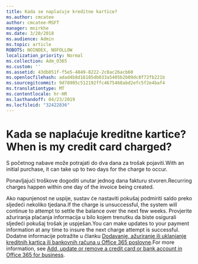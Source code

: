 ```yaml
---
title: Kada se naplaćuje kreditne kartice?
ms.author: cmcatee
author: cmcatee-MSFT
manager: mnirkhe
ms.date: 3/20/2018
ms.audience: Admin
ms.topic: article
ROBOTS: NOINDEX, NOFOLLOW
localization_priority: Normal
ms.collection: Adm_O365
ms.custom: ''
ms.assetid: 43db851f-f5e5-4849-8222-2c8ac26acb60
ms.openlocfilehash: adad4b8d16185db033a5405b2b09dc8f72fb221b
ms.sourcegitcommit: 9d78905c512192ffc4675468abd2efc5f2e4baf4
ms.translationtype: MT
ms.contentlocale: hr-HR
ms.lasthandoff: 04/23/2019
ms.locfileid: "32422836"
---
```

# <a name="when-is-my-credit-card-charged"></a><span data-ttu-id="9a57c-102">Kada se naplaćuje kreditne kartice?</span><span class="sxs-lookup"><span data-stu-id="9a57c-102">When is my credit card charged?</span></span>

<span data-ttu-id="9a57c-103">S početnog nabave može potrajati do dva dana za trošak pojaviti.</span><span class="sxs-lookup"><span data-stu-id="9a57c-103">With an initial purchase, it can take up to two days for the charge to occur.</span></span>
  
<span data-ttu-id="9a57c-104">Ponavljajući troškove dogoditi unutar jednog dana fakturu stvoren.</span><span class="sxs-lookup"><span data-stu-id="9a57c-104">Recurring charges happen within one day of the invoice being created.</span></span>
  
<span data-ttu-id="9a57c-105">Ako napunjenost ne uspije, sustav će nastaviti pokušaj podmiriti saldo preko sljedeći nekoliko tjedana.</span><span class="sxs-lookup"><span data-stu-id="9a57c-105">If the charge is unsuccessful, the system will continue to attempt to settle the balance over the next few weeks.</span></span> <span data-ttu-id="9a57c-106">Provjerite ažuriranja plaćanja informacija u bilo kojem trenutku da biste osigurali sljedeći pokušaj trošak je uspješan.</span><span class="sxs-lookup"><span data-stu-id="9a57c-106">You can make updates to your payment information at any time to insure the next charge attempt is successful.</span></span> <span data-ttu-id="9a57c-107">Dodatne informacije potražite u članku [Dodavanje, ažuriranje ili uklanjanje kreditnih kartica ili bankovnih računa u Office 365 poslovne](https://support.office.com/article/30ba9c83-50d8-4020-90ed-830a5b8c8724).</span><span class="sxs-lookup"><span data-stu-id="9a57c-107">For more information, see [Add, update or remove a credit card or bank account in Office 365 for business](https://support.office.com/article/30ba9c83-50d8-4020-90ed-830a5b8c8724).</span></span>
  

